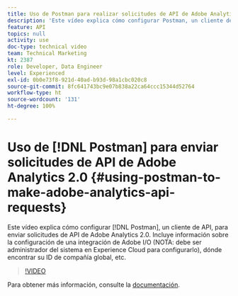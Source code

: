 ```yaml
---
title: Uso de Postman para realizar solicitudes de API de Adobe Analytics 2.0
description: 'Este vídeo explica cómo configurar Postman, un cliente de API, para enviar solicitudes de API de Adobe Analytics 2.0. Incluye información sobre la configuración de una integración de Adobe I/O (NOTA: debe ser administrador del sistema en Experience Cloud para configurarla), dónde encontrar su ID de compañía global y mucho más.'
feature: API
topics: null
activity: use
doc-type: technical video
team: Technical Marketing
kt: 2387
role: Developer, Data Engineer
level: Experienced
exl-id: 0b0e73f8-921d-40ad-b93d-98a1cbc020c8
source-git-commit: 8fc641743bc9e07b838a22ca64ccc15344d52764
workflow-type: ht
source-wordcount: '131'
ht-degree: 100%

---
```


# Uso de [!DNL Postman] para enviar solicitudes de API de Adobe Analytics 2.0 {#using-postman-to-make-adobe-analytics-api-requests}

Este vídeo explica cómo configurar [!DNL Postman], un cliente de API, para enviar solicitudes de API de Adobe Analytics 2.0. Incluye información sobre la configuración de una integración de Adobe I/O (NOTA: debe ser administrador del sistema en Experience Cloud para configurarlo), dónde encontrar su ID de compañía global, etc.

>[!VIDEO](https://video.tv.adobe.com/v/25889/?quality=12&learn=on)

Para obtener más información, consulte la [documentación](https://www.adobe.io/apis/experiencecloud/analytics/docs.html#!AdobeDocs/analytics-2.0-apis/master/oauth-postman.md).
